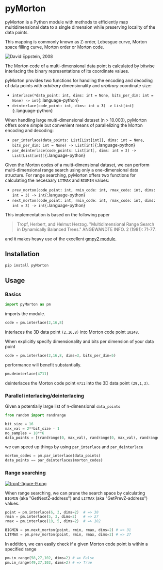# pyMorton

pyMorton is a Python module with methods to efficiently map multidimensional data to a single dimension while preserving locality of the data points.

This mapping is commonly known as Z-order, Lebesgue curve, Morton space filling curve, Morton order or Morton code.


![David Eppstein, 2008](https://upload.wikimedia.org/wikipedia/commons/3/30/Z-curve.svg)

The Morton code of a multi-dimensional data point is calculated by bitwise interlacing the binary representations of its coordinate values.

pyMorton provides two functions for handling the encoding and decoding of data points with _arbitrary_ dimensionality and _arbitrary_ coordinate size:
 
- `interlace(*data_point: int, dims: int = None, bits_per_dim: int = None) -> int`{:.language-python}
- `deinterlace(code_point: int, dims: int = 3) -> List[int]`{:.language-python}

When handling large multi-dimensional dataset (n > 10.000), pyMorton offers some simple  but convenient means of parallelizing the Morton encoding and decoding:
 
- `par_interlace(data_points: List[List[int]], dims: int = None, bits_per_dim: int = None) -> List[int]`{:.language-python}
- `par_deinterlace(code_points: List[int], dims: int = 3) -> List[List[int]]`{:.language-python}

Given the Morton codes of a multi-dimensional dataset, we can perform multi-dimensional range search using only a one-dimensional data structure. 
For range searching, pyMorton offers two functions for calculating the necesaary `LITMAX` and `BIGMIN` values:
- `prev_morton(code_point: int, rmin_code: int, rmax_code: int, dims: int = 3) -> int`{:.language-python} 
- `next_morton(code_point: int, rmin_code: int, rmax_code: int, dims: int = 3) -> int`{:.language-python}

This implementation is based on the following paper 

> Tropf, Herbert, and Helmut Herzog. "Multidimensional Range Search in Dynamically Balanced Trees." ANGEWANDTE INFO. 2 (1981): 71-77.

and it makes heavy use of the excellent [gmpy2 module](https://gmpy2.readthedocs.io/en/latest/).

## Installation
```bash
pip install pyMorton
```

## Usage

### Basics 
````python
import pyMorton as pm 
````
imports the module.
```python
code = pm.interlace(2,16,8)
```
interlaces the 3D data point `(2,16,8)` into Morton code point `10248`.

When explicitly specify dimensionality and bits per dimension of your data point 
```python
code = pm.interlace(2,16,8, dims=3, bits_per_dim=5)
```
performance will benefit substantially. 

```python
pm.deinterlace(4711)
```
deinterlaces the Morton code point `4711` into the 3D data point `(29,1,3)`.

### Parallel interlacing/deinterlacing
Given a potentially large list of n-dimensional `data_points`
````python
from random import randrange

bit_size = 16
max_val = 2**bit_size - 1
no_samples = 10**6
data_points = [(randrange(0, max_val), randrange(0, max_val), randrange(0, max_val)) for i in range(no_samples)]
```` 
we can speed up things by using `par_interlace` and `par_deinterlace`
```python
morton_codes = pm.par_interlace(data_points)
data_points == par_deinterlaces(morton_codes)
````

### Range searching   
[![tropf-figure-9.png](https://i.postimg.cc/qRQfSY80/tropf-figure-9.png)](https://postimg.cc/YG4ymdny)

When range searching, we can prune the search space by calculating `BIGMIN` (aka "GetNextZ-address") and `LITMAX` (aka "GetPrevZ-address") values.     
```python
point = pm.interlace(6, 3, dims=2)  # => 30
rmin = pm.interlace(5, 3, dims=2)   # => 27
rmax = pm.interlace(10, 5, dims=2)  # => 102

BIGMIN = pm.next_morton(point, rmin, rmax, dims=2) # => 31
LITMAX = pm.prev_morton(point, rmin, rmax, dims=2) # => 27
```
In addition, we can easily check if a given Morton code point is within a specified range
```python 
pm.in_range(58,27,102, dims=2) # => False
pm.in_range(49,27,102, dims=2) # => True
```